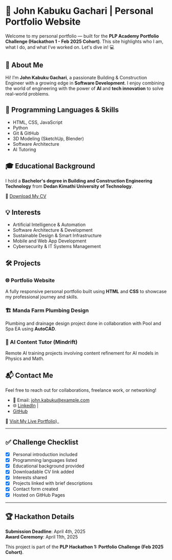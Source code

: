 # 🚀 John Kabuku Gachari | Personal Portfolio Website

Welcome to my personal portfolio — built for the **PLP Academy Portfolio Challenge (Hackathon 1 - Feb 2025 Cohort)**. This site highlights who I am, what I do, and what I’ve worked on. Let's dive in! 💻

## 🌟 About Me
Hi! I’m **John Kabuku Gachari**, a passionate Building & Construction Engineer with a growing edge in **Software Development**. I enjoy combining the world of engineering with the power of **AI** and **tech innovation** to solve real-world problems.

## 🧠 Programming Languages & Skills
- HTML, CSS, JavaScript
- Python
- Git & GitHub
- 3D Modeling (SketchUp, Blender)
- Software Architecture
- AI Tutoring

## 🎓 Educational Background
I hold a **Bachelor's degree in Building and Construction Engineering Technology** from **Dedan Kimathi University of Technology**.

📄 [Download My CV](https://drive.google.com/file/d/1Xx9_TobAMSqFfiX7WfQCucYHIyJP6Ksr/view?usp=sharing)

## 💡 Interests
- Artificial Intelligence & Automation
- Software Architecture & Development
- Sustainable Design & Smart Infrastructure
- Mobile and Web App Development
- Cybersecurity & IT Systems Management

## 🛠️ Projects

### 🌐 Portfolio Website
A fully responsive personal portfolio built using **HTML** and **CSS** to showcase my professional journey and skills.

### 🏗️ Manda Farm Plumbing Design
Plumbing and drainage design project done in collaboration with Pool and Spa EA using **AutoCAD**.

### 🤖 AI Content Tutor (Mindrift)
Remote AI training projects involving content refinement for AI models in Physics and Math.

## 📬 Contact Me
Feel free to reach out for collaborations, freelance work, or networking!

- 📧 Email: john.kabuku@example.com
- 🌐 [LinkedIn](#) |
-  [GitHub](https://github.com/Johnson102-droid)

🔗 [Visit My Live Portfolio](https://johnson102-droid.github.io/Kabuku-Portfolio/))_

---

## ✅ Challenge Checklist

- [x] Personal introduction included
- [x] Programming languages listed
- [x] Educational background provided
- [x] Downloadable CV link added
- [x] Interests shared
- [x] Projects linked with brief descriptions
- [x] Contact form created
- [x] Hosted on GitHub Pages

---

## 🏆 Hackathon Details

**Submission Deadline**: April 4th, 2025  
**Award Ceremony**: April 11th, 2025

This project is part of the **PLP Hackathon 1: Portfolio Challenge (Feb 2025 Cohort)**.

